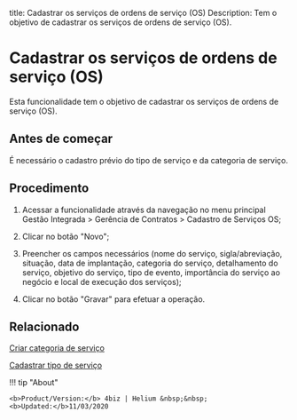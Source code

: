 title: Cadastrar os serviços de ordens de serviço (OS)
Description: Tem o objetivo de cadastrar os serviços de ordens de serviço (OS).
# Cadastrar os serviços de ordens de serviço (OS)

Esta funcionalidade tem o objetivo de cadastrar os serviços de ordens de serviço (OS).

Antes de começar
----------------

É necessário o cadastro prévio do tipo de serviço e da categoria de serviço.

Procedimento
------------

1.  Acessar a funcionalidade através da navegação no menu principal Gestão
    Integrada \> Gerência de Contratos \> Cadastro de Serviços OS;

2.  Clicar no botão "Novo";

3.  Preencher os campos necessários (nome do serviço, sigla/abreviação,
    situação, data de implantação, categoria do serviço, detalhamento do
    serviço, objetivo do serviço, tipo de evento, importância do serviço ao
    negócio e local de execução dos serviços);

4.  Clicar no botão "Gravar" para efetuar a operação.

Relacionado
-----------

[Criar categoria de serviço](/pt-br/4biz-helium/processes/portfolio-and-catalog/configuration/create-service-category.html)

[Cadastrar tipo de serviço](/pt-br/4biz-helium/processes/portfolio-and-catalog/configuration/register-type-of-service.html)


<!-- <i class='fa fa-youtube-play  fa-2x' style='color:#97ce17;vertical-align: middle;'> </i> [Video Library](https://www.youtube.com/playlist?list=PLB5qK2uzf2RNUc7XoNAAOyo3Ex5fKM2db)'
-->
!!! tip "About"

    <b>Product/Version:</b> 4biz | Helium &nbsp;&nbsp;
    <b>Updated:</b>11/03/2020
